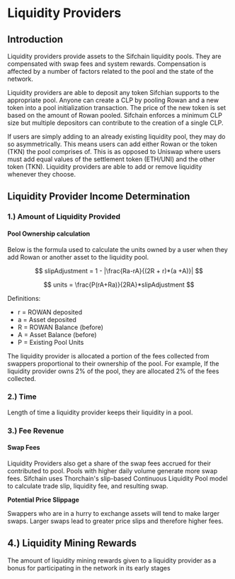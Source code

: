 # Liquidity Providers

## Introduction

Liquidity providers provide assets to the Sifchain liquidity pools. They are compensated with swap fees and system rewards. Compensation is affected by a number of factors related to the pool and the state of the network.

Liquidity providers are able to deposit any token Sifchian supports to the appropriate pool. Anyone can create a CLP by pooling Rowan and a new token into a pool initialization transaction. The price of the new token is set based on the amount of Rowan pooled. Sifchain enforces a minimum CLP size but multiple depositors can contribute to the creation of a single CLP.

If users are simply adding to an already existing liquidity pool, they may do so asymmetrically. This means users can add either Rowan or the token \(TKN\) the pool comprises of. This is as opposed to Uniswap where users must add equal values of the settlement token \(ETH/UNI\) and the other token \(TKN\).  Liquidity providers are able to add or remove liquidity whenever they choose. 

## Liquidity Provider Income Determination

### 1.\) Amount of Liquidity Provided

#### Pool Ownership calculation

Below is the formula used to calculate the units owned by a user when they add Rowan or another asset to the liquidity pool.

$$
slipAdjustment = 1 - |\frac{Ra-rA}{(2R + r)*(a +A)}|
$$

$$
units = \frac{P(rA+Ra)}{2RA}*slipAdjustment
$$

Definitions:

* r = ROWAN deposited
* a = Asset deposited
* R = ROWAN Balance \(before\)
* A = Asset Balance \(before\)
* P = Existing Pool Units

The liquidity provider is allocated a portion of the fees collected from swappers proportional to their ownership of the pool. For example, If the liquidity provider owns 2% of the pool, they are allocated 2% of the fees collected.

### 2.\) Time

 Length of time a liquidity provider keeps their liquidity in a pool.

### **3.\)** Fee Revenue

#### Swap Fees

Liquidity Providers also get a share of the swap fees accrued for their contributed to pool. Pools with higher daily volume generate more swap fees. Sifchain uses Thorchain's slip-based Continuous Liquidity Pool model to calculate trade slip, liquidity fee, and resulting swap.

**Potential Price Slippage**

Swappers who are in a hurry to exchange assets will tend to make larger swaps. Larger swaps lead to greater price slips and therefore higher fees.

## 4.\) Liquidity Mining Rewards

The amount of liquidity mining rewards given to a liquidity provider as a bonus for participating in the network in its early stages 

